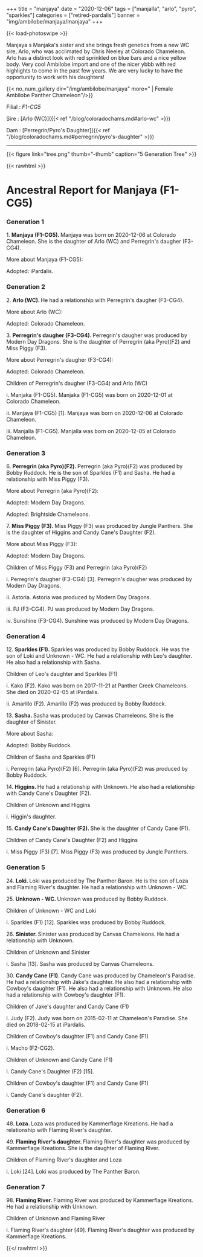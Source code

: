 +++
title = "manjaya"
date = "2020-12-06"
tags = ["manjalla", "arlo", "pyro", "sparkles"]
categories = ["retired-pardalis"]
banner = "img/ambilobe/manjaya/manjaya"
+++

{{< load-photoswipe >}}

Manjaya s Manjaka's sister and she brings fresh genetics from a new WC sire, Arlo, who was acclimated by Chris Neeley at Colorado Chameleon. Arlo has a distinct look with red sprinkled on blue bars and a nice yellow body. Very cool Ambilobe import and one of the nicer ybbb with red highlights to come in the past few years. We are very lucky to have the opportunity to work with his daughters!


{{< no_num_gallery dir="/img/ambilobe/manjaya" more=" | Female Ambilobe Panther Chameleon"/>}}

Filial
: *F1-CG5*

Sire
: [Arlo (WC)]({{< ref "/blog/coloradochams.md#arlo-wc" >}})

Dam
: [Perregrin/Pyro's Daughter]({{< ref "/blog/coloradochams.md#perregrin/pyro's-daughter" >}})

---

{{< figure link="tree.png" thumb="-thumb" caption="5 Generation Tree" >}}

{{< rawhtml >}}
  <div id="grampstextdoc">
    <div id="header">
      <h1>Ancestral Report for Manjaya (F1-CG5)</h1>
    </div>
    <h3>Generation 1</h3>
    <p>1. <strong>Manjaya (F1-CG5). </strong>Manjaya was born on 2020-12-06 at Colorado Chameleon.  She is the daughter of Arlo (WC) and Perregrin's daugher (F3-CG4). </p>
    <p>More about Manjaya (F1-CG5):</p>
    <p>Adopted: iPardalis.  </p>
    <h3>Generation 2</h3>
    <img align="right" alt="" border="0" src="isarlo1.jpg" />
    <p>2. <strong>Arlo (WC). </strong>He had a relationship with Perregrin's daugher (F3-CG4). </p>
    <p>More about Arlo (WC):</p>
    <p>Adopted: Colorado Chameleon.  </p>
    <p>3. <strong>Perregrin's daugher (F3-CG4). </strong>Perregrin's daugher was produced by Modern Day Dragons.  She is the daughter of Perregrin (aka Pyro)(F2) and Miss Piggy (F3). </p>
    <p>More about Perregrin's daugher (F3-CG4):</p>
    <p>Adopted: Colorado Chameleon.  </p>
    <p>Children of Perregrin's daugher (F3-CG4) and Arlo (WC)</p>
    <p>i. Manjaka (F1-CG5). Manjaka (F1-CG5) was born on 2020-12-01 at Colorado Chameleon.  </p>
    <p>ii. Manjaya (F1-CG5) [1]. Manjaya was born on 2020-12-06 at Colorado Chameleon.  </p>
    <p>iii. Manjalla (F1-CG5). Manjalla was born on 2020-12-05 at Colorado Chameleon.  </p>
    <h3>Generation 3</h3>
    <img align="right" alt="" border="0" src="ispyro3.jpg" />
    <p>6. <strong>Perregrin (aka Pyro)(F2). </strong>Perregrin (aka Pyro)(F2) was produced by Bobby Ruddock.  He is the son of Sparkles (F1) and Sasha. He had a relationship with Miss Piggy (F3). </p>
    <p>More about Perregrin (aka Pyro)(F2):</p>
    <p>Adopted: Modern Day Dragons.  </p>
    <p>Adopted: Brightside Chameleons.  </p>
    <p>7. <strong>Miss Piggy (F3). </strong>Miss Piggy (F3) was produced by Jungle Panthers.  She is the daughter of Higgins and Candy Cane's Daughter (F2). </p>
    <p>More about Miss Piggy (F3):</p>
    <p>Adopted: Modern Day Dragons.  </p>
    <p>Children of Miss Piggy (F3) and Perregrin (aka Pyro)(F2)</p>
    <p>i. Perregrin's daugher (F3-CG4) [3]. Perregrin's daugher was produced by Modern Day Dragons.  </p>
    <p>ii. Astoria. Astoria was produced by Modern Day Dragons.  </p>
    <p>iii. PJ (F3-CG4). PJ was produced by Modern Day Dragons.  </p>
    <p>iv. Sunshine (F3-CG4). Sunshine was produced by Modern Day Dragons.  </p>
    <h3>Generation 4</h3>
    <img align="right" alt="" border="0" src="issparkles2.jpg" />
    <p>12. <strong>Sparkles (F1). </strong>Sparkles was produced by Bobby Ruddock.  He was the son of Loki and Unknown - WC. He had a relationship with Leo's daughter. He also had a relationship with Sasha. </p>
    <p>Children of Leo's daughter and Sparkles (F1)</p>
    <p>i. Kako (F2). Kako was born on 2017-11-21 at Panther Creek Chameleons.  She died on 2020-02-05 at iPardalis.  </p>
    <p>ii. Amarillo (F2). Amarillo (F2) was produced by Bobby Ruddock.  </p>
    <p>13. <strong>Sasha. </strong>Sasha was produced by Canvas Chameleons.  She is the daughter of Sinister. </p>
    <p>More about Sasha:</p>
    <p>Adopted: Bobby Ruddock.  </p>
    <p>Children of Sasha and Sparkles (F1)</p>
    <p>i. Perregrin (aka Pyro)(F2) [6]. Perregrin (aka Pyro)(F2) was produced by Bobby Ruddock.  </p>
    <img align="right" alt="" border="0" src="ishiggins.jpg" />
    <p>14. <strong>Higgins. </strong>He had a relationship with Unknown. He also had a relationship with Candy Cane's Daughter (F2). </p>
    <p>Children of Unknown and Higgins</p>
    <p>i. Higgin's daughter. </p>
    <p>15. <strong>Candy Cane's Daughter (F2). </strong>She is the daughter of Candy Cane (F1). </p>
    <p>Children of Candy Cane's Daughter (F2) and Higgins</p>
    <p>i. Miss Piggy (F3) [7]. Miss Piggy (F3) was produced by Jungle Panthers.  </p>
    <h3>Generation 5</h3>
    <img align="right" alt="" border="0" src="isloki.jpg" />
    <p>24. <strong>Loki. </strong>Loki was produced by The Panther Baron.  He is the son of Loza and Flaming River's daughter. He had a relationship with Unknown - WC. </p>
    <p>25. <strong>Unknown - WC. </strong>Unknown was produced by Bobby Ruddock.  </p>
    <p>Children of Unknown - WC and Loki</p>
    <p>i. Sparkles (F1) [12]. Sparkles was produced by Bobby Ruddock.  </p>
    <img align="right" alt="" border="0" src="isSinister.jpg" />
    <p>26. <strong>Sinister. </strong>Sinister was produced by Canvas Chameleons.  He had a relationship with Unknown. </p>
    <p>Children of Unknown and Sinister</p>
    <p>i. Sasha [13]. Sasha was produced by Canvas Chameleons.  </p>
    <img align="right" alt="" border="0" src="isCandy Cane.jpg" />
    <p>30. <strong>Candy Cane (F1). </strong>Candy Cane was produced by Chameleon's Paradise.  He had a relationship with Jake's daughter. He also had a relationship with Cowboy's daughter (F1). He also had a relationship with Unknown. He also had a relationship with Cowboy's daughter (F1). </p>
    <p>Children of Jake's daughter and Candy Cane (F1)</p>
    <p>i. Judy (F2). Judy was born on 2015-02-11 at Chameleon's Paradise.  She died on 2018-02-15 at iPardalis.  </p>
    <p>Children of Cowboy's daughter (F1) and Candy Cane (F1)</p>
    <p>i. Macho (F2-CG2). </p>
    <p>Children of Unknown and Candy Cane (F1)</p>
    <p>i. Candy Cane's Daughter (F2) [15]. </p>
    <p>Children of Cowboy's daughter (F1) and Candy Cane (F1)</p>
    <p>i. Candy Cane's daughter (F2). </p>
    <h3>Generation 6</h3>
    <img align="right" alt="" border="0" src="isloza.jpg" />
    <p>48. <strong>Loza. </strong>Loza was produced by Kammerflage Kreations.  He had a relationship with Flaming River's daughter. </p>
    <p>49. <strong>Flaming River's daughter. </strong>Flaming River's daughter was produced by Kammerflage Kreations.  She is the daughter of Flaming River. </p>
    <p>Children of Flaming River's daughter and Loza</p>
    <p>i. Loki [24]. Loki was produced by The Panther Baron.  </p>
    <h3>Generation 7</h3>
    <img align="right" alt="" border="0" src="isFlamingRiver.jpg" />
    <p>98. <strong>Flaming River. </strong>Flaming River was produced by Kammerflage Kreations.  He had a relationship with Unknown. </p>
    <p>Children of Unknown and Flaming River</p>
    <p>i. Flaming River's daughter [49]. Flaming River's daughter was produced by Kammerflage Kreations.  </p>
  </div>

{{</ rawhtml >}}

